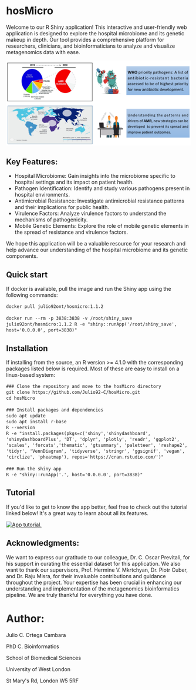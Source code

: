 # hosMicro
Welcome to our R Shiny application! This interactive and user-friendly web application is designed to explore the hospital microbiome and its genetic makeup in depth. Our tool provides a comprehensive platform for researchers, clinicians, and bioinformaticians to analyze and visualize metagenomics data with ease.

![](app/www/AMR_Pathogens.png)

## Key Features:
- Hospital Microbiome: Gain insights into the microbiome specific to hospital settings and its impact on patient health.
- Pathogen Identification: Identify and study various pathogens present in hospital environments.
- Antimicrobial Resistance: Investigate antimicrobial resistance patterns and their implications for public health.
- Virulence Factors: Analyze virulence factors to understand the mechanisms of pathogenicity.
- Mobile Genetic Elements: Explore the role of mobile genetic elements in the spread of resistance and virulence factors.

We hope this application will be a valuable resource for your research and help advance our understanding of the hospital microbiome and its genetic components.

## Quick start
If docker is available, pull the image and run the Shiny app using the following commands:
```Sh
docker pull julio92ont/hosmicro:1.1.2

docker run --rm -p 3838:3838 -v /root/shiny_save julio92ont/hosmicro:1.1.2 R -e "shiny::runApp('/root/shiny_save', host='0.0.0.0', port=3838)"
```

## Installation
If installing from the source, an  R version >= 4.1.0 with the corresponding packages listed below is required. Most of these are easy to install on a linux-based system:
```Sh
### Clone the repository and move to the hosMicro directory
git clone https://github.com/Julio92-C/hosMicro.git
cd hosMicro

### Install packages and dependencies
sudo apt update
sudo apt install r-base
R --version
R -e "install.packages(pkgs=c('shiny','shinydashboard', 'shinydashboardPlus', 'DT', 'dplyr', 'plotly', 'readr', 'ggplot2', 'scales', 'forcats','thematic', 'gtsummary', 'paletteer', 'reshape2', 'tidyr', 'VennDiagram', 'tidyverse', 'stringr', 'ggsignif', 'vegan', 'circlize', 'pheatmap'), repos='https://cran.rstudio.com/')"

### Run the shiny app
R -e "shiny::runApp('.', host='0.0.0.0', port=3838)"
```

## Tutorial
If you'd like to get to know the app better, feel free to check out the tutorial linked below! It's a great way to learn about all its features.

[![App tutorial.](<img src="https://img.youtube.com/vi/9njf0_LXSOI/0.jpg" style="max-width: 100%">)](https://www.youtube.com/watch?v=9njf0_LXSOI)

## Acknowledgments:
We want to express our gratitude to our colleague, Dr. C. Oscar Previtali, for his support in curating the essential dataset for this application. We also want to thank our supervisors, Prof. Hermine V. Mkrtchyan, Dr. Piotr Cuber, and Dr. Raju Misra, for their invaluable contributions and guidance throughout the project. Your expertise has been crucial in enhancing our understanding and implementation of the metagenomics bioinformatics pipeline. We are truly thankful for everything you have done.

# Author:
Julio C. Ortega Cambara 

PhD C. Bioinformatics

School of Biomedical Sciences

University of West London

St Mary's Rd, London W5 5RF
  
